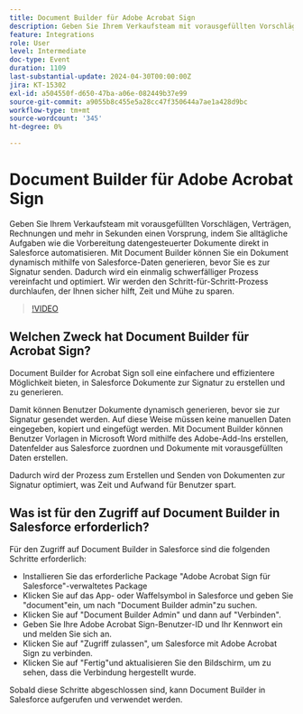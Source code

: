 ```yaml
---
title: Document Builder für Adobe Acrobat Sign
description: Geben Sie Ihrem Verkaufsteam mit vorausgefüllten Vorschlägen, Verträgen, Rechnungen und mehr in Sekunden einen Vorsprung, indem Sie alltägliche Aufgaben wie die Vorbereitung datengesteuerter Dokumente direkt in Salesforce automatisieren. Mit Document Builder können Sie ein Dokument dynamisch mithilfe von Salesforce-Daten generieren, bevor Sie es zur Signatur senden. Dadurch wird ein einmalig schwerfälliger Prozess vereinfacht und optimiert.
feature: Integrations
role: User
level: Intermediate
doc-type: Event
duration: 1109
last-substantial-update: 2024-04-30T00:00:00Z
jira: KT-15302
exl-id: a504550f-d650-47ba-a06e-082449b37e99
source-git-commit: a9055b8c455e5a28cc47f350644a7ae1a428d9bc
workflow-type: tm+mt
source-wordcount: '345'
ht-degree: 0%

---
```


# Document Builder für Adobe Acrobat Sign

Geben Sie Ihrem Verkaufsteam mit vorausgefüllten Vorschlägen, Verträgen, Rechnungen und mehr in Sekunden einen Vorsprung, indem Sie alltägliche Aufgaben wie die Vorbereitung datengesteuerter Dokumente direkt in Salesforce automatisieren. Mit Document Builder können Sie ein Dokument dynamisch mithilfe von Salesforce-Daten generieren, bevor Sie es zur Signatur senden. Dadurch wird ein einmalig schwerfälliger Prozess vereinfacht und optimiert. Wir werden den Schritt-für-Schritt-Prozess durchlaufen, der Ihnen sicher hilft, Zeit und Mühe zu sparen.

>[!VIDEO](https://video.tv.adobe.com/v/3428193/?learn=on)

## Welchen Zweck hat Document Builder für Acrobat Sign?

Document Builder for Acrobat Sign soll eine einfachere und effizientere Möglichkeit bieten, in Salesforce Dokumente zur Signatur zu erstellen und zu generieren.

Damit können Benutzer Dokumente dynamisch generieren, bevor sie zur Signatur gesendet werden. Auf diese Weise müssen keine manuellen Daten eingegeben, kopiert und eingefügt werden. Mit Document Builder können Benutzer Vorlagen in Microsoft Word mithilfe des Adobe-Add-Ins erstellen, Datenfelder aus Salesforce zuordnen und Dokumente mit vorausgefüllten Daten erstellen.

Dadurch wird der Prozess zum Erstellen und Senden von Dokumenten zur Signatur optimiert, was Zeit und Aufwand für Benutzer spart.

## Was ist für den Zugriff auf Document Builder in Salesforce erforderlich?

Für den Zugriff auf Document Builder in Salesforce sind die folgenden Schritte erforderlich:

* Installieren Sie das erforderliche Package &quot;Adobe Acrobat Sign für Salesforce&quot;-verwaltetes Package
* Klicken Sie auf das App- oder Waffelsymbol in Salesforce und geben Sie &quot;document&quot;ein, um nach &quot;Document Builder admin&quot;zu suchen.
* Klicken Sie auf &quot;Document Builder Admin&quot; und dann auf &quot;Verbinden&quot;.
* Geben Sie Ihre Adobe Acrobat Sign-Benutzer-ID und Ihr Kennwort ein und melden Sie sich an.
* Klicken Sie auf &quot;Zugriff zulassen&quot;, um Salesforce mit Adobe Acrobat Sign zu verbinden.
* Klicken Sie auf &quot;Fertig&quot;und aktualisieren Sie den Bildschirm, um zu sehen, dass die Verbindung hergestellt wurde.

Sobald diese Schritte abgeschlossen sind, kann Document Builder in Salesforce aufgerufen und verwendet werden.
